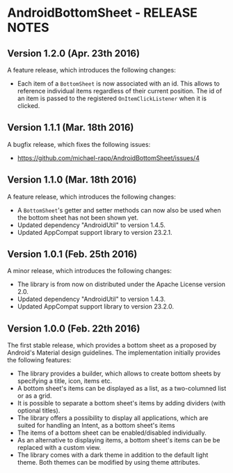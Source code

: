 # AndroidBottomSheet - RELEASE NOTES

## Version 1.2.0 (Apr. 23th 2016)

A feature release, which introduces the following changes:

- Each item of a `BottomSheet` is now associated with an id. This allows to reference individual items regardless of their current position. The id of an item is passed to the registered `OnItemClickListener` when it is clicked.

## Version 1.1.1 (Mar. 18th 2016)

A bugfix release, which fixes the following issues:

- https://github.com/michael-rapp/AndroidBottomSheet/issues/4

## Version 1.1.0 (Mar. 18th 2016)

A feature release, which introduces the following changes:

- A `BottomSheet`'s getter and setter methods can now also be used when the bottom sheet has not been shown yet.
- Updated dependency "AndroidUtil" to version 1.4.5.
- Updated AppCompat support library to version 23.2.1.

## Version 1.0.1 (Feb. 25th 2016)

A minor release, which introduces the following changes:

- The library is from now on distributed under the Apache License version 2.0. 
- Updated dependency "AndroidUtil" to version 1.4.3.
- Updated AppCompat support library to version 23.2.0.

## Version 1.0.0 (Feb. 22th 2016)

The first stable release, which provides a bottom sheet as a proposed by Android's Material design guidelines. The implementation initially provides the following features:

- The library provides a builder, which allows to create bottom sheets by specifying a title, icon, items etc.
- A bottom sheet's items can be displayed as a list, as a two-columned list or as a grid.
- It is possible to separate a bottom sheet's items by adding dividers (with optional titles).
- The library offers a possibility to display all applications, which are suited for handling an Intent, as a bottom sheet's items
- The items of a bottom sheet can be enabled/disabled individually.
- As an alternative to displaying items, a bottom sheet's items can be be replaced with a custom view.
- The library comes with a dark theme in addition to the default light theme. Both themes can be modified by using theme attributes.